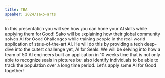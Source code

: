 ```yaml
---
title: TBA
speaker: 2024/sako-arts
---
```


In this presentation you will see how you can hone your AI skills while applying them for Good! Sako will be explaining how their global community solves AI for Good Challenges while training people in the real-world application of state-of-the-art AI. He will do this by providing a tech deep-dive into the cutest challenge yet, AI for Seals. We will be delving into how a team of 50 AI engineers built an application in 10 weeks time that is not only able to recognize seals in pictures but also identify individuals to be able to track the population over a long time period. Let's apply some AI for Good together!
